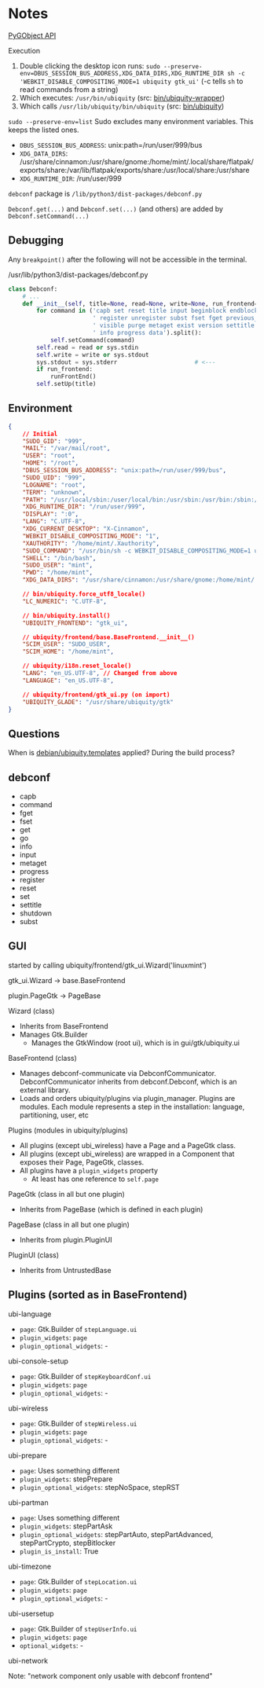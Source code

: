 # Notes

[PyGObject API](https://lazka.github.io/pgi-docs/)

Execution

1. Double clicking the desktop icon runs: `sudo --preserve-env=DBUS_SESSION_BUS_ADDRESS,XDG_DATA_DIRS,XDG_RUNTIME_DIR sh -c 'WEBKIT_DISABLE_COMPOSITING_MODE=1 ubiquity gtk_ui'` (-c tells `sh` to read commands from a string)
2. Which executes: `/usr/bin/ubiquity` (src: [bin/ubiquity-wrapper](bin/ubiquity-wrapper))
3. Which calls `/usr/lib/ubiquity/bin/ubiquity` (src: [bin/ubiquity](bin/ubiquity))

`sudo --preserve-env=list` Sudo excludes many environment variables. This keeps the listed ones.

* `DBUS_SESSION_BUS_ADDRESS`: unix:path=/run/user/999/bus
* `XDG_DATA_DIRS`: /usr/share/cinnamon:/usr/share/gnome:/home/mint/.local/share/flatpak/exports/share:/var/lib/flatpak/exports/share:/usr/local/share:/usr/share
* `XDG_RUNTIME_DIR`: /run/user/999

`debconf` package is `/lib/python3/dist-packages/debconf.py`

`Debconf.get(...)` and `Debconf.set(...)` (and others) are added by `Debconf.setCommand(...)`

## Debugging

Any `breakpoint()` after the following will not be accessible in the terminal.

/usr/lib/python3/dist-packages/debconf.py

```python
class Debconf:
    # ...
    def __init__(self, title=None, read=None, write=None, run_frontend=False):
        for command in ('capb set reset title input beginblock endblock go get'
                        ' register unregister subst fset fget previous_module'
                        ' visible purge metaget exist version settitle'
                        ' info progress data').split():
            self.setCommand(command)
        self.read = read or sys.stdin
        self.write = write or sys.stdout
        sys.stdout = sys.stderr                      # <---
        if run_frontend:
            runFrontEnd()
        self.setUp(title)
```

## Environment

```json
{
    // Initial
    "SUDO_GID": "999",
    "MAIL": "/var/mail/root",
    "USER": "root",
    "HOME": "/root",
    "DBUS_SESSION_BUS_ADDRESS": "unix:path=/run/user/999/bus",
    "SUDO_UID": "999",
    "LOGNAME": "root",
    "TERM": "unknown",
    "PATH": "/usr/local/sbin:/user/local/bin:/usr/sbin:/usr/bin:/sbin:/bin:/snap/bin",
    "XDG_RUNTIME_DIR": "/run/user/999",
    "DISPLAY": ":0",
    "LANG": "C.UTF-8",
    "XDG_CURRENT_DESKTOP": "X-Cinnamon",
    "WEBKIT_DISABLE_COMPOSITING_MODE": "1",
    "XAUTHORITY": "/home/mint/.Xauthority",
    "SUDO_COMMAND": "/usr/bin/sh -c WEBKIT_DISABLE_COMPOSITING_MODE=1 ubiquity gtk_ui",
    "SHELL": "/bin/bash",
    "SUDO_USER": "mint",
    "PWD": "/home/mint",
    "XDG_DATA_DIRS": "/usr/share/cinnamon:/usr/share/gnome:/home/mint/.local/share/flatpak/exports/share:/var/lib/flatpak/exports/share:/usr/local/share:/usr/share",

    // bin/ubiquity.force_utf8_locale()
    "LC_NUMERIC": "C.UTF-8",

    // bin/ubiquity.install()
    "UBIQUITY_FRONTEND": "gtk_ui",

    // ubiquity/frontend/base.BaseFrontend.__init__()
    "SCIM_USER": "SUDO_USER",
    "SCIM_HOME": "/home/mint",

    // ubiquity/i18n.reset_locale()
    "LANG": "en_US.UTF-8", // Changed from above
    "LANGUAGE": "en_US.UTF-8",

    // ubiquity/frontend/gtk_ui.py (on import)
    "UBIQUITY_GLADE": "/usr/share/ubiquity/gtk"
}
```

## Questions

When is [debian/ubiquity.templates](debian/ubiquity.templates) applied? During the build process?

## debconf

* capb
* command
* fget
* fset
* get
* go
* info
* input
* metaget
* progress
* register
* reset
* set
* settitle
* shutdown
* subst

## GUI

started by calling ubiquity/frontend/gtk_ui.Wizard('linuxmint')

gtk_ui.Wizard -> base.BaseFrontend

plugin.PageGtk -> PageBase

Wizard (class)

* Inherits from BaseFrontend
* Manages Gtk.Builder
  * Manages the GtkWindow (root ui), which is in gui/gtk/ubiquity.ui

BaseFrontend (class)

* Manages debconf-communicate via DebconfCommunicator. DebconfCommunicator inherits from debconf.Debconf, which is an external library.
* Loads and orders ubiquity/plugins via plugin_manager. Plugins are modules. Each module represents a step in the installation: language, partitioning, user, etc

Plugins (modules in ubiquity/plugins)

* All plugins (except ubi_wireless) have a Page and a PageGtk class.
* All plugins (except ubi_wireless) are wrapped in a Component that exposes their Page, PageGtk, classes.
* All plugins have a `plugin_widgets` property
  * At least has one reference to `self.page`

PageGtk (class in all but one plugin)

* Inherits from PageBase (which is defined in each plugin)

PageBase (class in all but one plugin)

* Inherits from plugin.PluginUI

PluginUI (class)

* Inherits from UntrustedBase

## Plugins (sorted as in BaseFrontend)

ubi-language

* `page`: Gtk.Builder of `stepLanguage.ui`
* `plugin_widgets`: `page`
* `plugin_optional_widgets`: -

ubi-console-setup

* `page`: Gtk.Builder of `stepKeyboardConf.ui`
* `plugin_widgets`: `page`
* `plugin_optional_widgets`: -

ubi-wireless

* `page`: Gtk.Builder of `stepWireless.ui`
* `plugin_widgets`: `page`
* `plugin_optional_widgets`: -

ubi-prepare

* `page`: Uses something different
* `plugin_widgets`: stepPrepare
* `plugin_optional_widgets`: stepNoSpace, stepRST

ubi-partman

* `page`: Uses something different
* `plugin_widgets`: stepPartAsk
* `plugin_optional_widgets`: stepPartAuto, stepPartAdvanced, stepPartCrypto, stepBitlocker
* `plugin_is_install`: True

ubi-timezone

* `page`: Gtk.Builder of `stepLocation.ui`
* `plugin_widgets`: `page`
* `plugin_optional_widgets`: -

ubi-usersetup

* `page`: Gtk.Builder of `stepUserInfo.ui`
* `plugin_widgets`: `page`
* `optional_widgets`: -

ubi-network

Note: "network component only usable with debconf frontend"
